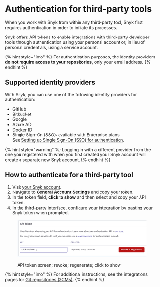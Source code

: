 # Authentication for third-party tools

When you work with Snyk from within any third-party tool, Snyk first requires authentication in order to initiate its processes.

Snyk offers API tokens to enable integrations with third-party developer tools through authentication using your personal account or, in lieu of personal credentials, using a service account.

{% hint style="info" %}
For authentication purposes, the identity providers **do not require access to your repositories**, only your email address.
{% endhint %}

## Supported identity providers

With Snyk, you can use one of the following identity providers for authentication:

* GitHub
* Bitbucket
* Google
* Azure AD
* Docker ID
* Single Sign-On (SSO): available with Enterprise plans.\
  See [Setting up Single Sign-On (SSO) for authentication](using-single-sign-on-sso-for-authentication/).

{% hint style="warning" %}
Logging in with a different provider from the one you registered with when you first created your Snyk account will create a separate new Snyk account.
{% endhint %}

## **How to authenticate for a third-party tool**

1. Visit [your Snyk account](https://app.snyk.io/account).
2. Navigate to **General Account Settings** and copy your token.
3. In the token field, **click to show** and then select and copy your API token.
4. In the third-party interface, configure your integration by pasting your Snyk token when prompted.

<figure><img src="../.gitbook/assets/uuid-8d94edf8-b42b-e5b3-ada1-e157d18ff884-en (1) (1) (1) (1) (1) (1) (1) (1) (1) (1) (1) (1) (1) (1) (3).png" alt="API token screen; revoke; regenerate; click to show"><figcaption><p>API token screen; revoke; regenerate; click to show</p></figcaption></figure>

{% hint style="info" %}
For additional instructions, see the integrations pages for [Git repositories (SCMs)](../integrations/git-repository-scm-integrations/).
{% endhint %}

